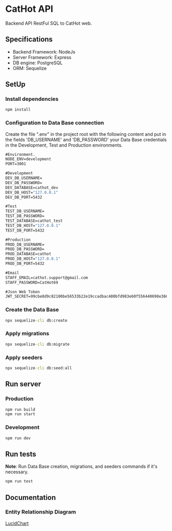# CatHot API

Backend API RestFul SQL to CatHot web.

## Specifications

- Backend Framework: NodeJs
- Server Framework: Express
- DB engine: PostgreSQL
- ORM: Sequelize

## SetUp

### Install dependencies

```cmd
npm install
```

### Configuration to Data Base connection

Create the file ".env" in the project root with the following content and put in the fields 'DB_USERNAME' and 'DB_PASSWORD' your Data Base credentials in the Development, Test and Production environments.

```cmd
#Environment.
NODE_ENV=development
PORT=3001

#Development
DEV_DB_USERNAME=
DEV_DB_PASSWORD=
DEV_DATABASE=cathot_dev
DEV_DB_HOST="127.0.0.1"
DEV_DB_PORT=5432

#Test
TEST_DB_USERNAME=
TEST_DB_PASSWORD=
TEST_DATABASE=cathot_test
TEST_DB_HOST="127.0.0.1"
TEST_DB_PORT=5432

#Production
PROD_DB_USERNAME=
PROD_DB_PASSWORD=
PROD_DATABASE=cathot
PROD_DB_HOST="127.0.0.1"
PROD_DB_PORT=5432

#Email
STAFF_EMAIL=cathot.support@gmail.com
STAFF_PASSWORD=CatHot69

#Json Web Token
JWT_SECRET=99cbe8d9c82100be56533b22e19ccadbac480bfd983e60f556440698e3665757
```

### Create the Data Base

```cmd
npx sequelize-cli db:create
```

### Apply migrations

```cmd
npx sequelize-cli db:migrate
```

### Apply seeders

```cmd
npx sequelize-cli db:seed:all
```

## Run server

### Production

```cmd
npm run build
npm run start
```

### Development

```cmd
npm run dev
```

## Run tests

**Note**: Run Data Base creation, migrations, and seeders commands if it's necessary.

```cmd
npm run test
```

## Documentation

### Entity Relationship Diagram

[LucidChart](https://lucid.app/lucidchart/8887566c-ab08-4e36-aad1-11405f69a67e/edit?viewport_loc=-1544%2C205%2C1548%2C663%2C0_0&invitationId=inv_986780f9-981b-4492-8249-3345a44e7c64)
